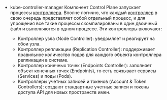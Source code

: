 
 - kube-controller-manager
    Компонент Control Plane запускает процессы [контроллера](https://kubernetes.io/docs/concepts/architecture/controller/). Вполне логично, что каждый [контроллер](https://kubernetes.io/docs/concepts/architecture/controller/) в свою очередь представляет собой отдельный процесс, и для упрощения все такие процессы скомпилированы в один двоичный файл и выполняются в одном процессе. Эти контроллеры включают:
    
    - Контроллер узла (Node Controller): уведомляет и реагирует на сбои узла.
    - Контроллер репликации (Replication Controller): поддерживает правильное количество подов для каждого объекта контроллера репликации в системе.
    - Контроллер конечных точек (Endpoints Controller): заполняет объект конечных точек (Endpoints), то есть связывает сервисы (Services) и поды (Pods).
    - Контроллеры учетных записей и токенов (Account & Token Controllers): создают стандартные учетные записи и токены доступа API для новых пространств имен.